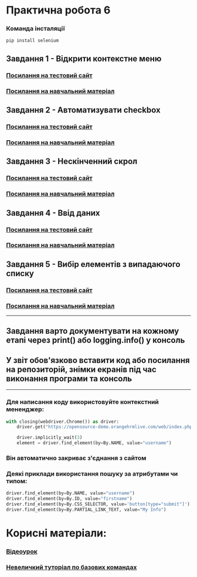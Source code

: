 # Практична робота 6

### Команда інсталяції
``
pip install selenium
``


## Завдання 1 - Відкрити контекстне меню

### [Посилання на тестовий сайт](https://the-internet.herokuapp.com/context_menu)
### [Посилання на навчальний матеріал](https://www.selenium.dev/documentation/webdriver/actions_api/mouse/)


## Завдання 2 - Автоматизувати checkbox

### [Посилання на тестовий сайт](https://the-internet.herokuapp.com/checkboxes)
### [Посилання на навчальний матеріал](https://www.selenium.dev/documentation/webdriver/actions_api/mouse/)

## Завдання 3 - Нескінченний скрол

### [Посилання на тестовий сайт](https://the-internet.herokuapp.com/infinite_scroll)
### [Посилання на навчальний матеріал](https://www.selenium.dev/documentation/webdriver/actions_api/wheel/)

## Завдання 4 - Ввід даних

### [Посилання на тестовий сайт](https://the-internet.herokuapp.com/inputs)
### [Посилання на навчальний матеріал](https://pythonexamples.org/python-selenium-enter-value-in-input-text/)

## Завдання 5 - Вибір елементів з випадаючого списку

### [Посилання на тестовий сайт](https://the-internet.herokuapp.com/dropdown)
### [Посилання на навчальний матеріал](https://А-це-самі-давайте)



---
## Завдання варто документувати на кожному етапі через print() або logging.info() у консоль
## У звіт обов'язково вставити код або посилання на репозиторій, знімки екранів під час виконання програми та консоль

---

### Для написання коду використовуйте контекстний мененджер:
```python
with closing(webdriver.Chrome()) as driver:
    driver.get("https://opensource-demo.orangehrmlive.com/web/index.php/auth/login")

    driver.implicitly_wait(3)
    element = driver.find_element(by=By.NAME, value="username")
```
### Він автоматично закриває з'єднання з сайтом

### Деякі приклади використання пошуку за атрибутами чи типом:
```python
driver.find_element(by=By.NAME, value="username")
driver.find_element(by=By.ID, value="firstname")
driver.find_element(by=By.CSS_SELECTOR, value='button[type="submit"]')
driver.find_element(by=By.PARTIAL_LINK_TEXT, value="My Info")

```

# Корисні матеріали:
### [Відеоурок](https://www.youtube.com/watch?v=NB8OceGZGjA&t=3s)
### [Невеличкий туторіал по базових командах](https://www.geeksforgeeks.org/selenium-python-tutorial/)